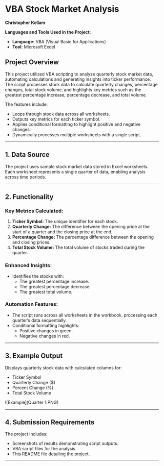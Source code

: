 # VBA Stock Market Analysis  
**Christopher Kellam**  

**Languages and Tools Used in the Project:**  
- **Language:** VBA (Visual Basic for Applications)  
- **Tool:** Microsoft Excel  

## **Project Overview**  
This project utilized VBA scripting to analyze quarterly stock market data, automating calculations and generating insights into ticker performance. The script processes stock data to calculate quarterly changes, percentage changes, total stock volume, and highlights key metrics such as the greatest percentage increase, percentage decrease, and total volume.  

The features include:  
- Loops through stock data across all worksheets.  
- Outputs key metrics for each ticker symbol.  
- Applies conditional formatting to highlight positive and negative changes.  
- Dynamically processes multiple worksheets with a single script.  

---

## **1. Data Source**  
The project uses sample stock market data stored in Excel worksheets. Each worksheet represents a single quarter of data, enabling analysis across time periods.  

---

## **2. Functionality**  

### **Key Metrics Calculated:**  
1. **Ticker Symbol:** The unique identifier for each stock.  
2. **Quarterly Change:** The difference between the opening price at the start of a quarter and the closing price at the end.  
3. **Percentage Change:** The percentage difference between the opening and closing prices.  
4. **Total Stock Volume:** The total volume of stocks traded during the quarter.  

### **Enhanced Insights:**  
- Identifies the stocks with:  
  - The greatest percentage increase.  
  - The greatest percentage decrease.  
  - The greatest total volume.  

### **Automation Features:**  
- The script runs across all worksheets in the workbook, processing each quarter’s data sequentially.  
- Conditional formatting highlights:  
  - Positive changes in green.  
  - Negative changes in red.  

---

## **3. Example Output**   
Displays quarterly stock data with calculated columns for:  
- Ticker Symbol  
- Quarterly Change ($)  
- Percent Change (%)  
- Total Stock Volume  

![Example](Quarter 1.PNG)  

---

## **4. Submission Requirements**  
The project includes:  
- Screenshots of results demonstrating script outputs.  
- VBA script files for the analysis.  
- This README file detailing the project.  

---